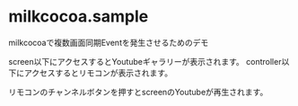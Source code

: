 # milkcocoa.sample
milkcocoaで複数画面同期Eventを発生させるためのデモ

screen以下にアクセスするとYoutubeギャラリーが表示されます。
controller以下にアクセスするとリモコンが表示されます。

リモコンのチャンネルボタンを押すとscreenのYoutubeが再生されます。
